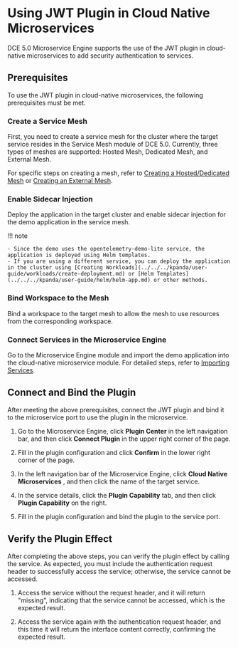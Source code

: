 # Using JWT Plugin in Cloud Native Microservices

DCE 5.0 Microservice Engine supports the use of the JWT plugin in cloud-native microservices to add security authentication to services.

## Prerequisites

To use the JWT plugin in cloud-native microservices, the following prerequisites must be met.

### Create a Service Mesh

First, you need to create a service mesh for the cluster where the target service resides in the Service Mesh module of DCE 5.0.
Currently, three types of meshes are supported: Hosted Mesh, Dedicated Mesh, and External Mesh.

For specific steps on creating a mesh, refer to [Creating a Hosted/Dedicated Mesh](../../../mspider/user-guide/service-mesh/README.md) or [Creating an External Mesh](../../../mspider/user-guide/service-mesh/external-mesh.md).



### Enable Sidecar Injection

Deploy the application in the target cluster and enable sidecar injection for the demo application in the service mesh.



!!! note

    - Since the demo uses the opentelemetry-demo-lite service, the application is deployed using Helm templates.
    - If you are using a different service, you can deploy the application in the cluster using [Creating Workloads](../../../kpanda/user-guide/workloads/create-deployment.md) or [Helm Templates](../../../kpanda/user-guide/helm/helm-app.md) or other methods.

### Bind Workspace to the Mesh

Bind a workspace to the target mesh to allow the mesh to use resources from the corresponding workspace.



### Connect Services in the Microservice Engine

Go to the Microservice Engine module and import the demo application into the cloud-native microservice module. For detailed steps, refer to [Importing Services](../../cloud-ms/index.md).



## Connect and Bind the Plugin

After meeting the above prerequisites, connect the JWT plugin and bind it to the microservice port to use the plugin in the microservice.

1. Go to the Microservice Engine, click __Plugin Center__ in the left navigation bar, and then click __Connect Plugin__ in the upper right corner of the page.



2. Fill in the plugin configuration and click __Confirm__ in the lower right corner of the page.



3. In the left navigation bar of the Microservice Engine, click __Cloud Native Microservices__ , and then click the name of the target service.



4. In the service details, click the __Plugin Capability__ tab, and then click __Plugin Capability__ on the right.



5. Fill in the plugin configuration and bind the plugin to the service port.



## Verify the Plugin Effect

After completing the above steps, you can verify the plugin effect by calling the service. As expected, you must include the authentication request header to successfully access the service; otherwise, the service cannot be accessed.

1. Access the service without the request header, and it will return "missing", indicating that the service cannot be accessed, which is the expected result.



2. Access the service again with the authentication request header, and this time it will return the interface content correctly, confirming the expected result.

